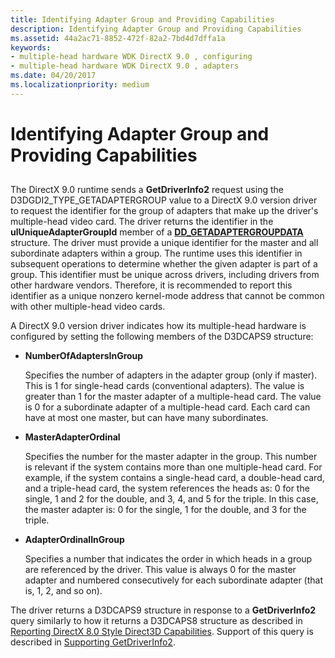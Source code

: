 ```yaml
---
title: Identifying Adapter Group and Providing Capabilities
description: Identifying Adapter Group and Providing Capabilities
ms.assetid: 44a2ac71-8852-472f-82a2-7bd4d7dffa1a
keywords:
- multiple-head hardware WDK DirectX 9.0 , configuring
- multiple-head hardware WDK DirectX 9.0 , adapters
ms.date: 04/20/2017
ms.localizationpriority: medium
---
```


# Identifying Adapter Group and Providing Capabilities


## <span id="ddk_identifying_adapter_group_and_providing_capabilities_gg"></span><span id="DDK_IDENTIFYING_ADAPTER_GROUP_AND_PROVIDING_CAPABILITIES_GG"></span>


The DirectX 9.0 runtime sends a **GetDriverInfo2** request using the D3DGDI2\_TYPE\_GETADAPTERGROUP value to a DirectX 9.0 version driver to request the identifier for the group of adapters that make up the driver's multiple-head video card. The driver returns the identifier in the **ulUniqueAdapterGroupId** member of a [**DD\_GETADAPTERGROUPDATA**](https://docs.microsoft.com/windows-hardware/drivers/ddi/d3dhal/ns-d3dhal-_dd_getadaptergroupdata) structure. The driver must provide a unique identifier for the master and all subordinate adapters within a group. The runtime uses this identifier in subsequent operations to determine whether the given adapter is part of a group. This identifier must be unique across drivers, including drivers from other hardware vendors. Therefore, it is recommended to report this identifier as a unique nonzero kernel-mode address that cannot be common with other multiple-head video cards.

A DirectX 9.0 version driver indicates how its multiple-head hardware is configured by setting the following members of the D3DCAPS9 structure:

-   **NumberOfAdaptersInGroup**

    Specifies the number of adapters in the adapter group (only if master). This is 1 for single-head cards (conventional adapters). The value is greater than 1 for the master adapter of a multiple-head card. The value is 0 for a subordinate adapter of a multiple-head card. Each card can have at most one master, but can have many subordinates.

-   **MasterAdapterOrdinal**

    Specifies the number for the master adapter in the group. This number is relevant if the system contains more than one multiple-head card. For example, if the system contains a single-head card, a double-head card, and a triple-head card, the system references the heads as: 0 for the single, 1 and 2 for the double, and 3, 4, and 5 for the triple. In this case, the master adapter is: 0 for the single, 1 for the double, and 3 for the triple.

-   **AdapterOrdinalInGroup**

    Specifies a number that indicates the order in which heads in a group are referenced by the driver. This value is always 0 for the master adapter and numbered consecutively for each subordinate adapter (that is, 1, 2, and so on).

The driver returns a D3DCAPS9 structure in response to a **GetDriverInfo2** query similarly to how it returns a D3DCAPS8 structure as described in [Reporting DirectX 8.0 Style Direct3D Capabilities](reporting-directx-8-0-style-direct3d-capabilities.md). Support of this query is described in [Supporting GetDriverInfo2](supporting-getdriverinfo2.md).

 

 





